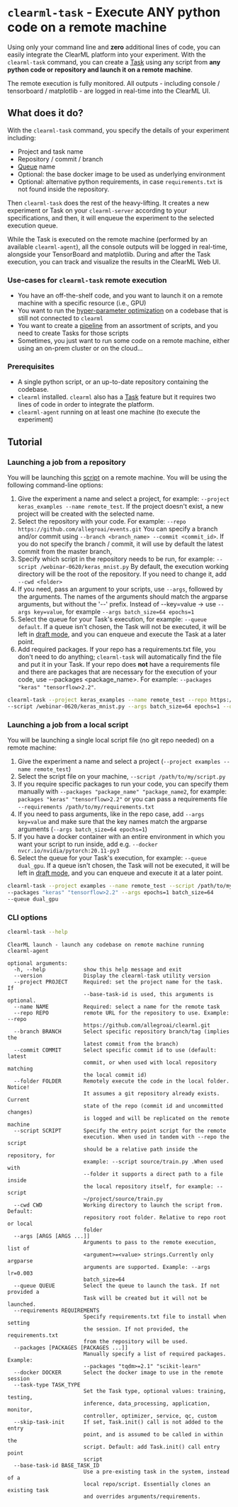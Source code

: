 # `clearml-task` - Execute ANY python code on a remote machine

Using only your command line and __zero__ additional lines of code, you can easily integrate the ClearML platform
into your experiment. With the `clearml-task` command, you can create a [Task](https://allegro.ai/clearml/docs/docs/concepts_fundamentals/concepts_fundamentals_tasks.html)
using any script from **any python code or repository and launch it on a remote machine**.

The remote execution is fully monitored. All outputs - including console / tensorboard / matplotlib -
are logged in real-time into the ClearML UI.

## What does it do?

With the `clearml-task` command, you specify the details of your experiment including:
* Project and task name
* Repository / commit / branch
* [Queue](https://allegro.ai/clearml/docs/docs/concepts_fundamentals/concepts_fundamentals_workers_and_queues.html)
  name
* Optional: the base docker image to be used as underlying environment
* Optional: alternative python requirements, in case `requirements.txt` is not found inside the repository.

Then `clearml-task` does the rest of the heavy-lifting. It creates a new experiment or Task on your `clearml-server`
according to your specifications, and then, it will enqueue the experiment to the selected execution queue.

While the Task is executed on the remote machine (performed by an available `clearml-agent`), all the console outputs
will be logged in real-time, alongside your TensorBoard and matplotlib. During and after the Task execution, you can
track and visualize the results in the ClearML Web UI.

### Use-cases for `clearml-task` remote execution

- You have an off-the-shelf code, and you want to launch it on a remote machine with a specific resource (i.e., GPU)
- You want to run the [hyper-parameter optimization]() on a codebase that is still not connected to `clearml`
- You want to create a [pipeline]() from an assortment of scripts, and you need to create Tasks for those scripts
- Sometimes, you just want to run some code on a remote machine, either using an on-prem cluster or on the cloud...

### Prerequisites

- A single python script, or an up-to-date repository containing the codebase.
- `clearml` installed. `clearml` also has a [Task](https://allegro.ai/clearml/docs/rst/getting_started/index.html)
  feature but it requires two lines of code in order to integrate the platform.
- `clearml-agent` running on at least one machine (to execute the experiment)

## Tutorial

### Launching a job from a repository

You will be launching this [script](https://github.com/allegroai/events/blob/master/webinar-0620/keras_mnist.py)
on a remote machine. You will be using the following command-line options:
1. Give the experiment a name and select a project, for example: `--project keras_examples --name remote_test`. If the project
   doesn't exist, a new project will be created with the selected name.
2. Select the repository with your code. For example: `--repo https://github.com/allegroai/events.git` You can specify a
   branch and/or commit using `--branch <branch_name> --commit <commit_id>`. If you do not specify the
   branch / commit, it will use by default the latest commit from the master branch,
3. Specify which script in the repository needs to be run, for example: `--script /webinar-0620/keras_mnist.py`
By default, the execution working directory will be the root of the repository. If you need to change it,
   add `--cwd <folder>`
4. If you need, pass an argument to your scripts, use `--args`, followed by the arguments.
   The names of the arguments should match the argparse arguments, but without the '--' prefix. Instead
   of --key=value -> use `--args key=value`, for example `--args batch_size=64 epochs=1`
5. Select the queue for your Task's execution, for example: `--queue default`. If a queue isn't chosen, the Task
   will not be executed, it will be left in [draft mode](https://allegro.ai/clearml/docs/docs/concepts_fundamentals/concepts_fundamentals_tasks.html?highlight=draft#task-states-and-state-transitions),
   and you can enqueue and execute the Task at a later point.
6. Add required packages. If your repo has a requirements.txt file, you don't need to do anything; `clearml-task`
   will automatically find the file and put it in your Task. If your repo does __not__ have a requirements file and
there are packages that are necessary for the execution of your code, use --packages <package_name>. For example:
   `--packages "keras" "tensorflow>2.2"`.

``` bash
clearml-task --project keras_examples --name remote_test --repo https://github.com/allegroai/events.git
--script /webinar-0620/keras_mnist.py --args batch_size=64 epochs=1 --queue default
```


### Launching a job from a local script

You will be launching a single local script file (no git repo needed) on a remote machine:

1. Give the experiment a name and select a project (`--project examples --name remote_test`)
2. Select the script file on your machine, `--script /path/to/my/script.py`
3. If you require specific packages to run your code, you can specify them manually with `--packages "package_name" "package_name2`,
   for example: `packages "keras" "tensorflow>2.2"`
  or you can pass a requirements file `--requirements /path/to/my/requirements.txt`
4. If you need to pass arguments, like in the repo case, add `--args key=value` and make sure that the key names match
   the argparse arguments (`--args batch_size=64 epochs=1`)
5. If you have a docker container with an entire environment in which you want your script to run inside,
  add e.g. `--docker nvcr.io/nvidia/pytorch:20.11-py3`
6. Select the queue for your Task's execution, for example: `--queue dual_gpu`. If a queue isn't chosen, the Task
   will not be executed, it will be left in [draft mode](https://allegro.ai/clearml/docs/docs/concepts_fundamentals/concepts_fundamentals_tasks.html?highlight=draft#task-states-and-state-transitions),
   and you can enqueue and execute it at a later point.

``` bash
clearml-task --project examples --name remote_test --script /path/to/my/script.py
--packages "keras" "tensorflow>2.2" --args epochs=1 batch_size=64
--queue dual_gpu
```

### CLI options

``` bash
clearml-task --help
```

``` console
ClearML launch - launch any codebase on remote machine running clearml-agent

optional arguments:
  -h, --help            show this help message and exit
  --version             Display the clearml-task utility version
  --project PROJECT     Required: set the project name for the task. If
                        --base-task-id is used, this arguments is optional.
  --name NAME           Required: select a name for the remote task
  --repo REPO           remote URL for the repository to use. Example: --repo
                        https://github.com/allegroai/clearml.git
  --branch BRANCH       Select specific repository branch/tag (implies the
                        latest commit from the branch)
  --commit COMMIT       Select specific commit id to use (default: latest
                        commit, or when used with local repository matching
                        the local commit id)
  --folder FOLDER       Remotely execute the code in the local folder. Notice!
                        It assumes a git repository already exists. Current
                        state of the repo (commit id and uncommitted changes)
                        is logged and will be replicated on the remote machine
  --script SCRIPT       Specify the entry point script for the remote
                        execution. When used in tandem with --repo the script
                        should be a relative path inside the repository, for
                        example: --script source/train.py .When used with
                        --folder it supports a direct path to a file inside
                        the local repository itself, for example: --script
                        ~/project/source/train.py
  --cwd CWD             Working directory to launch the script from. Default:
                        repository root folder. Relative to repo root or local
                        folder
  --args [ARGS [ARGS ...]]
                        Arguments to pass to the remote execution, list of
                        <argument>=<value> strings.Currently only argparse
                        arguments are supported. Example: --args lr=0.003
                        batch_size=64
  --queue QUEUE         Select the queue to launch the task. If not provided a
                        Task will be created but it will not be launched.
  --requirements REQUIREMENTS
                        Specify requirements.txt file to install when setting
                        the session. If not provided, the requirements.txt
                        from the repository will be used.
  --packages [PACKAGES [PACKAGES ...]]
                        Manually specify a list of required packages. Example:
                        --packages "tqdm>=2.1" "scikit-learn"
  --docker DOCKER       Select the docker image to use in the remote session
  --task-type TASK_TYPE
                        Set the Task type, optional values: training, testing,
                        inference, data_processing, application, monitor,
                        controller, optimizer, service, qc, custom
  --skip-task-init      If set, Task.init() call is not added to the entry
                        point, and is assumed to be called in within the
                        script. Default: add Task.init() call entry point
                        script
  --base-task-id BASE_TASK_ID
                        Use a pre-existing task in the system, instead of a
                        local repo/script. Essentially clones an existing task
                        and overrides arguments/requirements.
                        
```
